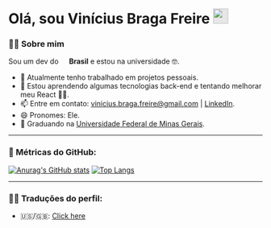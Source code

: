 # Olá, sou Vinícius Braga Freire <img height="30px" style="-webkit-user-select: none; width: auto; margin: auto;background-color: hsl(0, 0%, 90%);transition: background-color 300ms;" src="https://camo.githubusercontent.com/d6b678436abdd7c7b1ac6b750bc62f59c38fb34bda863cdf06c1b07a93e4ee04/68747470733a2f2f692e696d6775722e636f6d2f7959716e3139522e676966">


### 🙋‍♂️ Sobre mim
Sou um dev do <a href=""><img src="https://image.flaticon.com/icons/png/512/197/197386.png" width=13 style="height: auto" /></a> **Brasil** e estou na universidade 🤓.

- 🔭 Atualmente tenho trabalhado em projetos pessoais.
- 🌱 Estou aprendendo algumas tecnologias back-end e tentando melhorar meu React 👨‍💻.
- 📫 Entre em contato: vinicius.braga.freire@gmail.com | [LinkedIn](https://www.linkedin.com/in/vin%C3%ADcius-braga-bb26b5201/).
- 😄 Pronomes: Ele.
- 📕 Graduando na [Universidade Federal de Minas Gerais](https://ufmg.br/).

---
### 🎯 Métricas do GitHub:

[![Anurag's GitHub stats](https://github-readme-stats.vercel.app/api?username=vinciusb&count_private=true&show_icons=true&theme=radical)](https://github.com/anuraghazra/github-readme-stats) [![Top Langs](https://github-readme-stats.vercel.app/api/top-langs/?username=anuraghazra&layout=compact&theme=radical)](https://github.com/anuraghazra/github-readme-stats)

---
### 🧏‍♂️ Traduções do perfil:
- 🇺🇸/🇬🇧: [Click here](https://github.com/vinciusb/vinciusb/blob/main/README.md)
